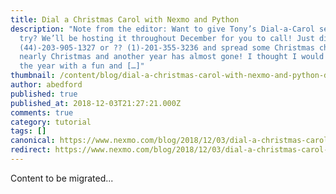 ```yaml
---
title: Dial a Christmas Carol with Nexmo and Python
description: "Note from the editor: Want to give Tony’s Dial-a-Carol service a
  try? We’ll be hosting it throughout December for you to call! Just dial ??
  (44)-203-905-1327 or ?? (1)-201-355-3236 and spread some Christmas cheer! It’s
  nearly Christmas and another year has almost gone! I thought I would see out
  the year with a fun and […]"
thumbnail: /content/blog/dial-a-christmas-carol-with-nexmo-and-python-dr/Dial-a-Christmas-Carol.png
author: abedford
published: true
published_at: 2018-12-03T21:27:21.000Z
comments: true
category: tutorial
tags: []
canonical: https://www.nexmo.com/blog/2018/12/03/dial-a-christmas-carol-with-nexmo-and-python-dr
redirect: https://www.nexmo.com/blog/2018/12/03/dial-a-christmas-carol-with-nexmo-and-python-dr
---
```


Content to be migrated...
